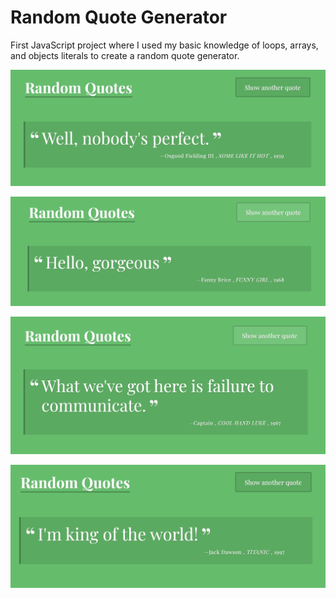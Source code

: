 # Random Quote Generator
First JavaScript project where I used my basic knowledge of loops, arrays, and objects literals to create a random quote generator.

![quote1](img/quote1.png)


![quote2](img/quote2.png)


![quote3](img/quote3.png)


![quote4](img/quote4.png)
